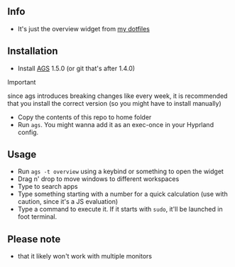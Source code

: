 ## Info
- It's just the overview widget from [my dotfiles](https://github.com/end-4/dots-hyprland/tree/illogical-impulse)

## Installation
- Install [AGS](https://github.com/Aylur/ags/wiki/installation) 1.5.0 (or git that's after 1.4.0)
> [!IMPORTANT]
> since ags introduces breaking changes like every week, it is recommended that you install the correct version
> (so you might have to install manually)

- Copy the contents of this repo to home folder
- Run `ags`. You might wanna add it as an exec-once in your Hyprland config.

## Usage
- Run `ags -t overview` using a keybind or something to open the widget
- Drag n' drop to move windows to different workspaces
- Type to search apps
- Type something starting with a number for a quick calculation (use with caution, since it's a JS evaluation)
- Type a command to execute it. If it starts with `sudo`, it'll be launched in foot terminal.

## Please note
- that it likely won't work with multiple monitors
